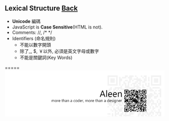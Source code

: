 ## Lexical Structure [Back](./../JavaScript.md)

- **Unicode** 編碼
- JavaScript is **Case Sensitive**(HTML is not).
- Comments: //, /* */
- Identifiers (命名規則)
	- 不能以數字開頭
	- 除了_, $, ￥以外, 必須是英文字母或數字
	- 不能是關鍵詞(Key Words)

=====
<a href="http://aleen42.github.io/" target="_blank" ><img src="./../../../pic/tail.gif"></a>
